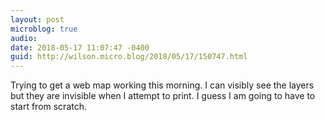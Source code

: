 ```yaml
---
layout: post
microblog: true
audio: 
date: 2018-05-17 11:07:47 -0400
guid: http://wilson.micro.blog/2018/05/17/150747.html
---
```

Trying to get a web map working this morning. I can visibly see the layers but they are invisible when I attempt to print. I guess I am going to have to start from scratch.
